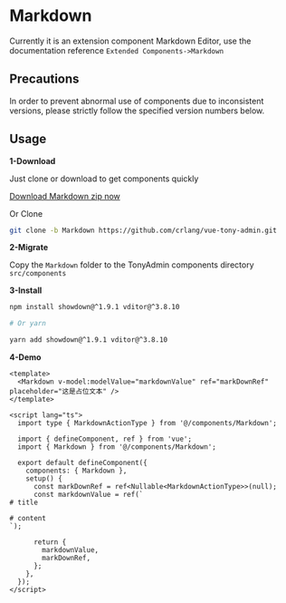 # Markdown

Currently it is an extension component Markdown Editor, use the documentation reference `Extended Components->Markdown`

## Precautions

In order to prevent abnormal use of components due to inconsistent versions, please strictly follow the specified version numbers below.

## Usage


**1-Download**

Just clone or download to get components quickly

[Download Markdown zip now](https://codeload.github.com/crlang/vue-tony-admin/zip/refs/heads/Markdown)

Or Clone

```bash
git clone -b Markdown https://github.com/crlang/vue-tony-admin.git
```

**2-Migrate**

Copy the `Markdown` folder to the TonyAdmin components directory `src/components`

**3-Install**

```bash
npm install showdown@^1.9.1 vditor@^3.8.10

# Or yarn

yarn add showdown@^1.9.1 vditor@^3.8.10
```

**4-Demo**

```vue
<template>
  <Markdown v-model:modelValue="markdownValue" ref="markDownRef" placeholder="这是占位文本" />
</template>

<script lang="ts">
  import type { MarkdownActionType } from '@/components/Markdown';

  import { defineComponent, ref } from 'vue';
  import { Markdown } from '@/components/Markdown';

  export default defineComponent({
    components: { Markdown },
    setup() {
      const markDownRef = ref<Nullable<MarkdownActionType>>(null);
      const markdownValue = ref(`
# title

# content
`);

      return {
        markdownValue,
        markDownRef,
      };
    },
  });
</script>
```
